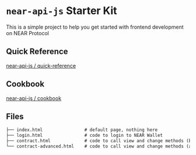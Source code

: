 # `near-api-js` Starter Kit

This is a simple project to help you get started with frontend development on NEAR Protocol

## Quick Reference

[near-api-js / quick-reference](https://github.com/near/near-api-js/blob/master/examples/quick-reference.md)

## Cookbook

[near-api-js / cookbook](https://github.com/near/near-api-js/tree/master/examples/cookbook)

## Files

```txt
├── index.html                # default page, nothing here
├── login.html                # code to login to NEAR Wallet
├── contract.html             # code to call view and change methods (basic)
└── contract-advanced.html    # code to call view and change methods (advanced)
```
